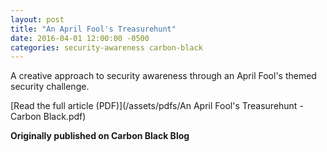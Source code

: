 ```yaml
---
layout: post
title: "An April Fool's Treasurehunt"
date: 2016-04-01 12:00:00 -0500
categories: security-awareness carbon-black
---
```


A creative approach to security awareness through an April Fool's themed security challenge.

[Read the full article (PDF)](/assets/pdfs/An April Fool's Treasurehunt - Carbon Black.pdf)

**Originally published on Carbon Black Blog**